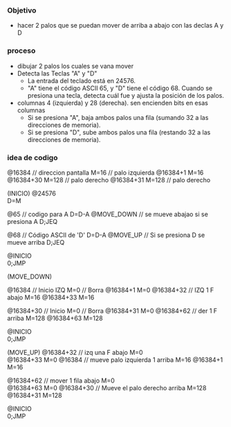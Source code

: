 ### Objetivo
- hacer 2 palos que se puedan mover de arriba a abajo con las declas A y D 
### proceso
- dibujar 2 palos los cuales se vana mover 
- Detecta las Teclas "A" y "D"
  - La entrada del teclado está en 24576.
  - "A" tiene el código ASCII 65, y "D" tiene el código 68.
Cuando se presiona una tecla, detecta cuál fue y ajusta la posición de los palos.
- columnas 4 (izquierda) y 28 (derecha). sen encienden bits en esas columnas
  - Si se presiona "A", baja ambos palos una fila (sumando 32 a las direcciones de memoria).
  - Si se presiona "D", sube ambos palos una fila (restando 32 a las direcciones de memoria).
 ### idea de codigo

@16384          // direccion pantalla
M=16            // palo izquierda
@16384+1
M=16            
@16384+30
M=128           // palo derecho 
@16384+31
M=128           // palo derecho 

(INICIO)
@24576          
D=M             

@65             // codigo para A 
D=D-A
@MOVE_DOWN      // se mueve abajao si se presiona A
D;JEQ

@68             // Código ASCII de 'D'
D=D-A
@MOVE_UP        // Si se presiona D se mueve arriba
D;JEQ

@INICIO         
0;JMP

(MOVE_DOWN)

@16384          // Inicio IZQ
M=0             // Borra
@16384+1
M=0
@16384+32       // IZQ 1 F abajo
M=16
@16384+33
M=16

@16384+30       // Inicio
M=0             // Borra 
@16384+31
M=0
@16384+62       // der 1 F arriba
M=128
@16384+63
M=128

@INICIO         
0;JMP

(MOVE_UP)
@16384+32       // izq una F abajo
M=0             
@16384+33
M=0
@16384          // mueve palo izquierda 1 arriba
M=16
@16384+1
M=16

@16384+62       // mover 1 fila abajo
M=0            
@16384+63
M=0
@16384+30       // Mueve el palo derecho arriba
M=128
@16384+31
M=128

@INICIO        
0;JMP
